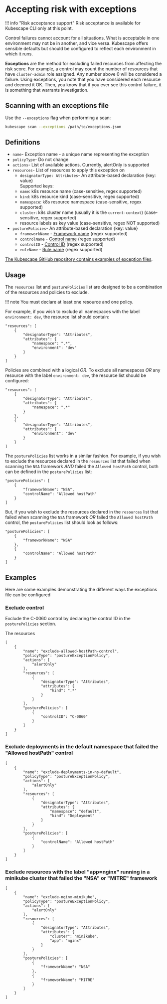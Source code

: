 # Accepting risk with exceptions

!!! info "Risk acceptance support"
    Risk acceptance is available for Kubescape CLI only at this point.


Control failures cannot account for all situations.  What is acceptable in one environment may not be in another, and vice versa. Kubescape offers sensible defaults but should be configured to reflect each environment in which it runs.

**Exceptions** are the method for excluding failed resources from affecting the risk score. For example, a control may count the number of resources that have `cluster-admin` role assigned. Any number above 0 will be considered a failure. Using exceptions, you note that you have considered each resource and deemed it OK. Then, you know that if you ever see this control failure, it is something that warrants investigation.

## Scanning with an exceptions file

Use the `--exceptions` flag when performing a scan:

```sh
kubescape scan --exceptions /path/to/exceptions.json
```

## Definitions

- `name`- Exception name - a unique name representing the exception
- `policyType`- Do not change
- `actions`- List of available actions. Currently, alertOnly is supported
- `resources`- List of resources to apply this exception on
    - `designatorType: Attributes`- An attribute-based declaration {key: value}  
    Supported keys:
    - `name`: k8s resource name (case-sensitive, regex supported)
    - `kind`: k8s resource kind (case-sensitive, regex supported)
    - `namespace`: k8s resource namespace (case-sensitive, regex supported)
    - `cluster`: k8s cluster name (usually it is the `current-context`) (case-sensitive, regex supported)
    - resource labels as key value (case-sensitive, regex NOT supported)
- `posturePolicies`- An attribute-based declaration {key: value}
    - `frameworkName` - [Framework name](https://github.com/kubescape/regolibrary/tree/master/frameworks) (regex supported)
    - `controlName` - [Control name](https://github.com/kubescape/regolibrary/tree/master/controls) (regex supported)
    - `controlID` - [Control ID](https://github.com/kubescape/regolibrary/tree/master/controls) (regex supported)
    - `ruleName` - [Rule name](https://github.com/kubescape/regolibrary/tree/master/rules) (regex supported)

[The Kubescape GitHub repository contains examples of exception files](https://github.com/kubescape/kubescape/tree/master/examples/exceptions).

## Usage

The `resources` list and `posturePolicies` list are designed to be a combination of the resources and policies to exclude.

!!! note
    You must declare at least one resource and one policy.

For example, if you wish to exclude all namespaces with the label `environment: dev`, the resource list should contain:
```
"resources": [
    {
        "designatorType": "Attributes",
        "attributes": {
            "namespace": ".*",
            "environment": "dev"
        }
    }
]
```

Policies are combined with a logical *OR*. To exclude all namespaces *OR* any resource with the label `environment: dev`, the resource list should be configured:

```
"resources": [
    {
        "designatorType": "Attributes",
        "attributes": {
            "namespace": ".*"
        }
    },
    {
        "designatorType": "Attributes",
        "attributes": {
            "environment": "dev"
        }
    }
]
```

The `posturePolicies` list works in a similar fashion.  For example, if you wish to exclude the resources declared in the `resources` list that failed when scanning the `NSA` framework *AND* failed the `Allowed hostPath` control, both can be defined in the `posturePolicies` list:

```
"posturePolicies": [
    {
        "frameworkName": "NSA",
        "controlName": "Allowed hostPath" 
    }
]
```

But, if you wish to exclude the resources declared in the `resources` list that failed when scanning the `NSA` framework *OR* failed the `Allowed hostPath` control, the `posturePolicies` list should look as follows:

```
"posturePolicies": [
    {
        "frameworkName": "NSA" 
    },
    {
        "controlName": "Allowed hostPath" 
    }
]
```

## Examples

Here are some examples demonstrating the different ways the exceptions file can be configured

### Exclude control

Exclude the C-0060 control by declaring the control ID in the `posturePolicies` section.

The resources

```
[
    {
        "name": "exclude-allowed-hostPath-control",
        "policyType": "postureExceptionPolicy",
        "actions": [
            "alertOnly"
        ],
        "resources": [
            {
                "designatorType": "Attributes",
                "attributes": {
                    "kind": ".*"
                }
            }
        ],
        "posturePolicies": [
            {
                "controlID": "C-0060" 
            }
        ]
    }
]
```

### Exclude deployments in the default namespace that failed the "Allowed hostPath" control

```
[
    {
        "name": "exclude-deployments-in-ns-default",
        "policyType": "postureExceptionPolicy",
        "actions": [
            "alertOnly"
        ],
        "resources": [
            {
                "designatorType": "Attributes",
                "attributes": {
                    "namespace": "default",
                    "kind": "Deployment"
                }
            }
        ],
        "posturePolicies": [
            {
                "controlName": "Allowed hostPath" 
            }
        ]
    }
]
```

### Exclude resources with the label "app=nginx" running in a minikube cluster that failed the "NSA" or "MITRE" framework

```
[
    {
        "name": "exclude-nginx-minikube",
        "policyType": "postureExceptionPolicy",
        "actions": [
            "alertOnly"
        ],
        "resources": [
            {
                "designatorType": "Attributes",
                "attributes": {
                    "cluster": "minikube",
                    "app": "nginx"
                }
            }
        ],
        "posturePolicies": [
            {
                "frameworkName": "NSA" 
            },
            {
                "frameworkName": "MITRE" 
            }
        ]
    }
]
```
